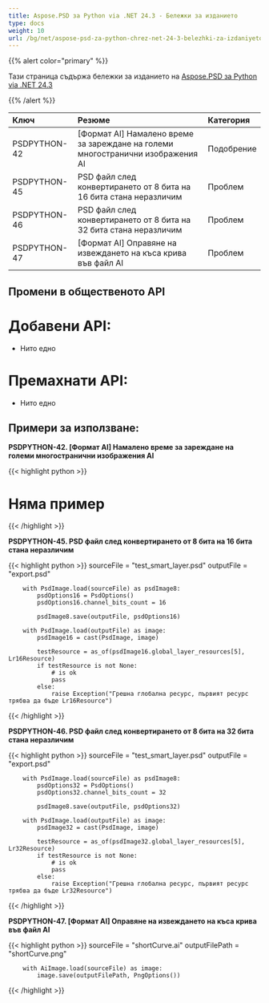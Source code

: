 ```yaml
---
title: Aspose.PSD за Python via .NET 24.3 - Бележки за изданието
type: docs
weight: 10
url: /bg/net/aspose-psd-za-python-chrez-net-24-3-belezhki-za-izdaniyeto/
---
```


{{% alert color="primary" %}}

Тази страница съдържа бележки за изданието на [Aspose.PSD за Python via .NET 24.3](https://pypi.org/project/aspose-psd/)

{{% /alert %}}

| **Ключ**      | **Резюме**                                                          | **Категория** |
|:-------------|:---------------------------------------------------------------------|:------------|
| PSDPYTHON-42 | [Формат AI] Намалено време за зареждане на големи многостранични изображения AI | Подобрение |
| PSDPYTHON-45 | PSD файл след конвертирането от 8 бита на 16 бита стана неразличим |     Проблем     |
| PSDPYTHON-46 | PSD файл след конвертирането от 8 бита на 32 бита стана неразличим |     Проблем     |
| PSDPYTHON-47 | [Формат AI] Оправяне на извеждането на къса крива във файл AI |     Проблем     |



## **Промени в общественото API**
# **Добавени API:**
- Нито едно

# **Премахнати API:**
- Нито едно


## **Примери за използване:**

**PSDPYTHON-42. [Формат AI] Намалено време за зареждане на големи многостранични изображения AI**

{{< highlight python >}}
   # Няма пример
{{< /highlight >}}

**PSDPYTHON-45. PSD файл след конвертирането от 8 бита на 16 бита стана неразличим**

{{< highlight python >}}
        sourceFile = "test_smart_layer.psd"
        outputFile = "export.psd"

        with PsdImage.load(sourceFile) as psdImage8:
            psdOptions16 = PsdOptions()
            psdOptions16.channel_bits_count = 16

            psdImage8.save(outputFile, psdOptions16)

        with PsdImage.load(outputFile) as image:
            psdImage16 = cast(PsdImage, image)

            testResource = as_of(psdImage16.global_layer_resources[5], Lr16Resource)
            if testResource is not None:
                # is ok
                pass
            else:
                raise Exception("Грешна глобална ресурс, първият ресурс трябва да бъде Lr16Resource")
{{< /highlight >}}

**PSDPYTHON-46. PSD файл след конвертирането от 8 бита на 32 бита стана неразличим**

{{< highlight python >}}
        sourceFile = "test_smart_layer.psd"
        outputFile = "export.psd"

        with PsdImage.load(sourceFile) as psdImage8:
            psdOptions32 = PsdOptions()
            psdOptions32.channel_bits_count = 32

            psdImage8.save(outputFile, psdOptions32)

        with PsdImage.load(outputFile) as image:
            psdImage32 = cast(PsdImage, image)

            testResource = as_of(psdImage32.global_layer_resources[5], Lr32Resource)
            if testResource is not None:
                # is ok
                pass
            else:
                raise Exception("Грешна глобална ресурс, първият ресурс трябва да бъде Lr32Resource")
{{< /highlight >}}

**PSDPYTHON-47. [Формат AI] Оправяне на извеждането на къса крива във файл AI**

{{< highlight python >}}
        sourceFile = "shortCurve.ai"
        outputFilePath = "shortCurve.png"

        with AiImage.load(sourceFile) as image:
            image.save(outputFilePath, PngOptions())
{{< /highlight >}}
